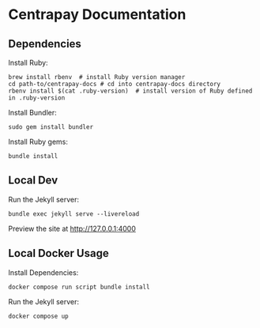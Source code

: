 # Centrapay Documentation

## Dependencies

Install Ruby:

```
brew install rbenv  # install Ruby version manager
cd path-to/centrapay-docs # cd into centrapay-docs directory
rbenv install $(cat .ruby-version)  # install version of Ruby defined in .ruby-version
```

Install Bundler:

```
sudo gem install bundler
```

Install Ruby gems:

```
bundle install
```

## Local Dev

Run the Jekyll server:

```
bundle exec jekyll serve --livereload
```

Preview the site at http://127.0.0.1:4000


## Local Docker Usage

Install Dependencies:

```
docker compose run script bundle install
```


Run the Jekyll server:

```
docker compose up
```
